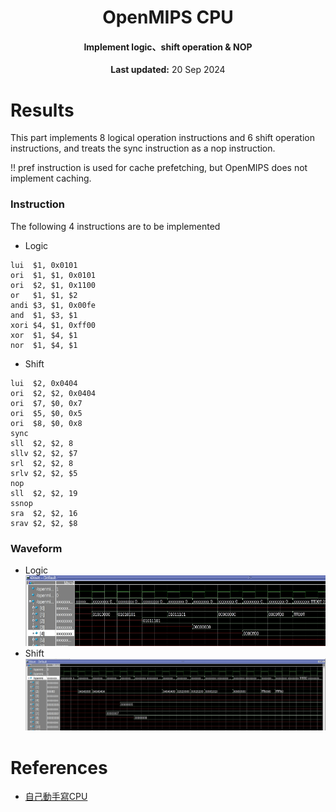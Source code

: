 <center>
    <h1 align="center">OpenMIPS CPU</h1>
    <h4 align="center">Implement logic、shift operation & NOP</strong> </h4>
    <p align="center">
        <strong>Last updated:</strong> 20 Sep 2024<br>
    </p> 
</center>

# Results
This part implements 8 logical operation instructions and 6 shift operation instructions, and treats the sync instruction as a nop instruction.

!! pref instruction is used for cache prefetching, but OpenMIPS does not implement caching.

### Instruction

The following 4 instructions are to be implemented
* Logic
```
lui  $1, 0x0101
ori  $1, $1, 0x0101
ori  $2, $1, 0x1100
or   $1, $1, $2
andi $3, $1, 0x00fe
and  $1, $3, $1
xori $4, $1, 0xff00
xor  $1, $4, $1
nor  $1, $4, $1
```
* Shift
```
lui  $2, 0x0404
ori  $2, $2, 0x0404
ori  $7, $0, 0x7
ori  $5, $0, 0x5
ori  $8, $0, 0x8
sync
sll  $2, $2, 8
sllv $2, $2, $7
srl  $2, $2, 8
srlv $2, $2, $5
nop
sll  $2, $2, 19
ssnop
sra  $2, $2, 16
srav $2, $2, $8
```

### Waveform
* Logic
![waveform_1](img/logic/waveform_logic.jpg)
* Shift
![waveform_2](img/shift/waveform_shift.jpg)

# References
* [自己動手寫CPU](https://www.books.com.tw/products/0010676982)